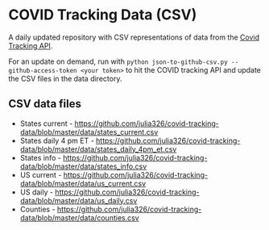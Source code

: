 # COVID Tracking Data (CSV)

A daily updated repository with CSV representations of data from the [Covid Tracking API](https://github.com/COVID19Tracking/covid-tracking-api/blob/master/README.md).

For an update on demand, run with `python json-to-github-csv.py --github-access-token <your token>` to hit the COVID tracking API and update the CSV files in the data directory.

## CSV data files

* States current - https://github.com/julia326/covid-tracking-data/blob/master/data/states_current.csv
* States daily 4 pm ET - https://github.com/julia326/covid-tracking-data/blob/master/data/states_daily_4pm_et.csv
* States info - https://github.com/julia326/covid-tracking-data/blob/master/data/states_info.csv
* US current - https://github.com/julia326/covid-tracking-data/blob/master/data/us_current.csv
* US daily - https://github.com/julia326/covid-tracking-data/blob/master/data/us_daily.csv
* Counties - https://github.com/julia326/covid-tracking-data/blob/master/data/counties.csv
